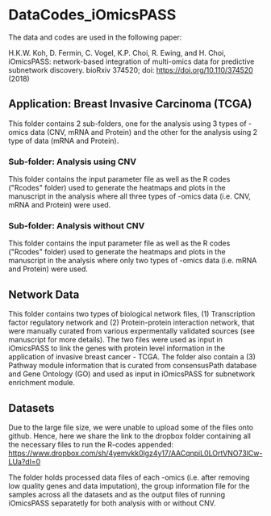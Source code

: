 # DataCodes_iOmicsPASS

The data and codes are used in the following paper:

H.K.W. Koh, D. Fermin, C. Vogel, K.P. Choi, R. Ewing, and H. Choi, iOmicsPASS: network-based integration of multi-omics data for predictive subnetwork discovery. bioRxiv 374520; doi: https://doi.org/10.110/374520 (2018)

## Application: Breast Invasive Carcinoma (TCGA)
This folder contains 2 sub-folders, one for the analysis using 3 types of -omics data (CNV, mRNA and Protein) and the other for the analysis using 2 type of data (mRNA and Protein).

### Sub-folder: Analysis using CNV
This folder contains the input parameter file as well as the R codes ("Rcodes" folder) used to generate the heatmaps and plots in the manuscript in the analysis where all three types of -omics data (i.e. CNV, mRNA and Protein) were used.

### Sub-folder: Analysis without CNV
This folder contains the input parameter file as well as the R codes ("Rcodes" folder) used to generate the heatmaps and plots in the manuscript in the analysis where only two types of -omics data (i.e. mRNA and Protein) were used.

## Network Data
This folder contains two types of biological network files, (1) Transcription factor regulatory network and (2) Protein-protein interaction network, that were manually curated from various expermentally validated sources (see manuscript for more details). The two files were used as input in iOmicsPASS to link the genes with protein level information in the application of invasive breast cancer - TCGA. The folder also contain a (3) Pathway module information that is curated from consensusPath database and Gene Ontology (GO) and used as input in iOmicsPASS for subnetwork enrichment module.


## Datasets
Due to the large file size, we were unable to upload some of the files onto github. Hence, here we share the link to the dropbox folder containing all the necessary files to run the R-codes appended:
https://www.dropbox.com/sh/4yemvkk0lgz4y17/AACqnpiL0LOrtVNO73lCw-LUa?dl=0

The folder holds processed data files of each -omics (i.e. after removing low quality genes and data imputation), the group information file for the samples across all the datasets and as the output files of running iOmicsPASS separatetly for both analysis with or without CNV.



